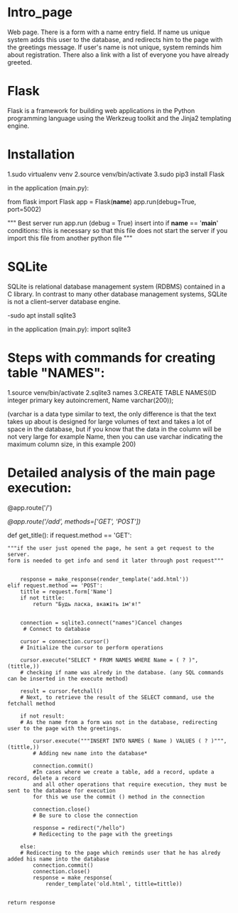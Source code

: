 # Intro_page
Web page. There is a form with a name entry field. If name us unique system adds this user to the database, and redirects him to the page with the greetings message. If user's name is not unique, system reminds him about registration. There also a link with a list of everyone you have already greeted. 

# Flask
Flask is a framework for building web applications in the Python programming language using the Werkzeug toolkit and the Jinja2 templating engine.

# Installation
1.sudo virtualenv venv
2.source venv/bin/activate
3.sudo pip3 install Flask

in the application (main.py):

from flask import Flask
app = Flask(__name__)
app.run(debug=True, port=5002)

"""
Best server run app.run (debug = True)
insert into if __name__ == '__main__' conditions:
this is necessary so that this file does not start the server
if you import this file from another python file
"""

# SQLite
SQLite is relational database management system (RDBMS) contained in a C library. 
In contrast to many other database management systems, SQLite is not a client–server database engine.

-sudo apt install sqlite3

in the application (main.py):
import sqlite3

# Steps with commands for creating table "NAMES":
1.source venv/bin/activate
2.sqlite3 names
3.CREATE TABLE NAMES(ID integer primary key autoincrement, Name varchar(200));

(varchar is a data type similar to text, the only difference is that
the text takes up about is designed for large volumes of text and takes
a lot of space in the database, but if you know that the data in the column will be
not very large for example Name, then you can use varchar
indicating the maximum column size, in this example 200)

# Detailed analysis of the main page execution:

<p> @app.route('/') </p>
<i> <p> @app.route('/add', methods=['GET', 'POST'])</p></i>
def get_title():
    if request.method == 'GET':
    
    
    """if the user just opened the page, he sent a get request to the server. 
    form is needed to get info and send it later through post request"""
   

        response = make_response(render_template('add.html'))
    elif request.method == 'POST':
        tittle = request.form['Name']
        if not tittle:
            return "Будь ласка, вкажіть ім'я!"
            
            
        connection = sqlite3.connect("names")Cancel changes
         # Connect to database 
        
        cursor = connection.cursor()
        # Initialize the cursor to perform operations
        
        cursor.execute("SELECT * FROM NAMES WHERE Name = ( ? )", (tittle,))
        # checking if name was alredy in the database. (any SQL commands can be inserted in the execute method)
        
        result = cursor.fetchall()
        # Next, to retrieve the result of the SELECT command, use the fetchall method

        if not result:
        # As the name from a form was not in the database, redirecting user to the page with the greetings. 
        
            cursor.execute("""INSERT INTO NAMES ( Name ) VALUES ( ? )""", (tittle,))
            # Adding new name into the database*
            
            connection.commit()
            #In cases where we create a table, add a record, update a record, delete a record
            and all other operations that require execution, they must be sent to the database for execution
            for this we use the commit () method in the connection
            
            connection.close()
            # Be sure to close the connection
            
            response = redirect("/hello")
            # Redicecting to the page with the greetings

        else:
        # Redicecting to the page which reminds user that he has alredy added his name into the database
            connection.commit()
            connection.close()
            response = make_response(
                render_template('old.html', tittle=tittle))


    return response

